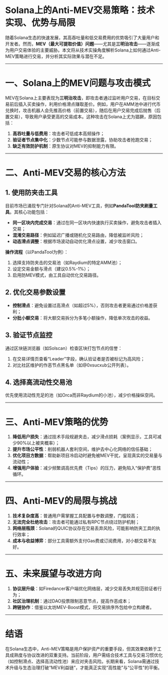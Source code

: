 # Solana上的Anti-MEV交易策略：技术实现、优势与局限

随着Solana生态的快速发展，其高吞吐量和低交易费用的优势吸引了大量用户和开发者。然而，**MEV（最大可提取价值）问题**——尤其是**三明治攻击**——逐渐成为用户交易体验的主要威胁。本文将从技术实操角度解析Solana上如何通过Anti-MEV策略进行交易，并分析其实际效果与潜在不足。

---

# 一、Solana上的MEV问题与攻击模式
MEV在Solana上主要表现为**三明治攻击**，即攻击者通过监听用户交易，在目标交易前后插入买卖操作，利用价格滑点赚取差价。例如，用户在AMM池中进行代币兑换时，攻击机器人会先推高价格（前置交易），随后在用户交易完成后抛售（后置交易），导致用户承受更高的交易成本。这种攻击在Solana上尤为猖獗，原因包括：
1. **高吞吐量与低费用**：攻击者可低成本高频操作；
2. **验证者节点集中化**：少数节点可能参与数据泄露，协助攻击者抢跑交易；
3. **缺乏有效防护机制**：原生协议对MEV的抑制能力有限。

---

# 二、Anti-MEV交易的核心方法

## 1. **使用防夹击工具**
目前市场已涌现专门针对Solana的Anti-MEV工具，例如**PandaTool防夹刷量工具**。其核心功能包括：
- **同一区块内完成交易**：通过在同一区块内快速执行买卖操作，避免攻击者插入交易；
- **混淆交易路径**：例如延迟广播或随机化交易路由，降低被监听风险；
- **动态滑点调整**：根据市场波动自动优化滑点设置，减少攻击窗口。

**操作流程**（以PandaTool为例）：
1. 选择支持防夹击的交易池（如Raydium的特定AMM池）；
2. 设定交易金额与滑点（建议0.5%-1%）；
3. 启用防MEV模式，由工具自动优化交易路径。

## 2. **优化交易参数设置**
- **控制滑点**：避免设置过高滑点（如超过5%），否则攻击者更易通过价格差获利；
- **分批小额交易**：将大额交易拆分为多笔小额操作，降低单次攻击的收益。

## 3. **验证节点监控**
通过区块链浏览器（如Solscan）检查区块打包节点的信誉：
1. 在交易详情页查看“Leader”字段，确认验证者是否被标记为高风险；
2. 对比社区维护的作恶节点黑名单（如@0xsucxub公开列表）。

## 4. **选择高流动性交易池**
优先使用流动性充足的池（如Orca而非Raydium的小池），减少价格操纵空间。

---

# 三、Anti-MEV策略的优势

1. **降低用户损失**：通过技术手段规避夹击，减少滑点损耗（案例显示，工具可减少90%以上被夹概率）；
2. **提升市场公平性**：削弱机器人套利空间，维护去中心化网络的信任基础；
3. **优化项目方数据**：帮助新项目冷启动时避免被MEV干扰，呈现真实的交易量与流动性；
4. **增强用户体验**：减少频繁调高优先费（Tips）的压力，避免陷入“保护费”恶性循环。

---

# 四、Anti-MEV的局限与挑战

1. **技术复杂度高**：普通用户需掌握工具配置与参数调整，门槛较高；
2. **无法完全杜绝攻击**：攻击者可能通过私有RPC节点绕过防护机制；
3. **网络层瓶颈**：Solana的QUIC协议存在交易丢弃风险，可能影响防夹工具的执行效率；
4. **成本与收益博弈**：部分工具需额外支付Gas费或订阅费用，对小额交易不友好。

---

# 五、未来展望与改进方向
1. **协议层升级**：如Firedancer客户端优化网络层，减少交易丢失并规范验证者行为；
2. **社区治理机制**：通过DAO投票限制恶意节点，提高作恶成本；
3. **跨链协作**：借鉴以太坊MEV-Boost模式，将交易排序外包给中立构建者。

---

# 结语
在Solana生态中，Anti-MEV策略是用户保护资产的重要手段，但其效果依赖于工具成熟度与协议改进的双重支持。当前阶段，用户需结合技术工具与交易习惯优化（如控制滑点、选择高流动性池）来应对夹击风险。长期来看，Solana需通过技术升级与生态治理打破“MEV利益链”，才能真正实现“高性能”与“公平性”的平衡。
